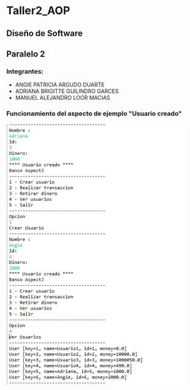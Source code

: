 # Taller2_AOP
## Diseño de Software
## Paralelo 2
### **Integrantes:**
- ANGIE PATRICIA ARGUDO DUARTE 
- ADRIANA BRIGITTE GUILINDRO GARCES
- MANUEL ALEJANDRO LOOR MACIAS

### Funcionamiento del aspecto de ejemplo "Usuario creado"
![Aspecto Usuario creado](screenshots/screenshot_Parte2_UsuarioCreado.PNG)

